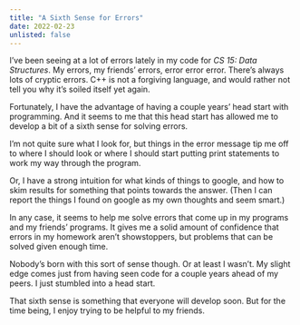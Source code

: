 ```yaml
---
title: "A Sixth Sense for Errors"
date: 2022-02-23
unlisted: false
---
```


I’ve been seeing at a lot of errors lately in my code for _CS 15: Data Structures_. My errors, my friends’ errors, error error error. There’s always lots of cryptic errors. C++ is not a forgiving language, and would rather not tell you why it’s soiled itself yet again.

Fortunately, I have the advantage of having a couple years’ head start with programming. And it seems to me that this head start has allowed me to develop a bit of a sixth sense for solving errors.

I’m not quite sure what I look for, but things in the error message tip me off to where I should look or where I should start putting print statements to work my way through the program.

Or, I have a strong intuition for what kinds of things to google, and how to skim results for something that points towards the answer. (Then I can report the things I found on google as my own thoughts and seem smart.)

In any case, it seems to help me solve errors that come up in my programs and my friends’ programs. It gives me a solid amount of confidence that errors in my homework aren’t showstoppers, but problems that can be solved given enough time.

Nobody’s born with this sort of sense though. Or at least I wasn’t. My slight edge comes just from having seen code for a couple years ahead of my peers. I just stumbled into a head start.

That sixth sense is something that everyone will develop soon. But for the time being, I enjoy trying to be helpful to my friends.
